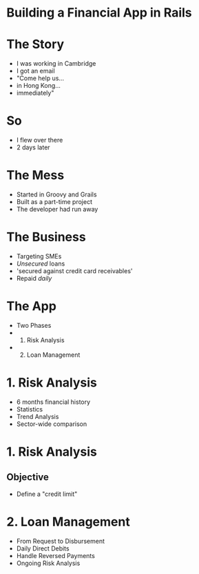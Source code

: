 # Building a Financial App in Rails #

# The Story
* I was working in Cambridge
* I got an email
* "Come help us...
*  in Hong Kong...
*  immediately"

# So
* I flew over there
* 2 days later

# The Mess
* Started in Groovy and Grails
* Built as a part-time project
* The developer had run away

# The Business
* Targeting SMEs
* *Unsecured* loans
* 'secured against credit card receivables'
* Repaid *daily*

# The App
* Two Phases
* 1. Risk Analysis
* 2. Loan Management

# 1. Risk Analysis
* 6 months financial history
* Statistics
* Trend Analysis
* Sector-wide comparison

# 1. Risk Analysis
## Objective
* Define a "credit limit"

# 2. Loan Management
* From Request to Disbursement
* Daily Direct Debits
* Handle Reversed Payments
* Ongoing Risk Analysis
